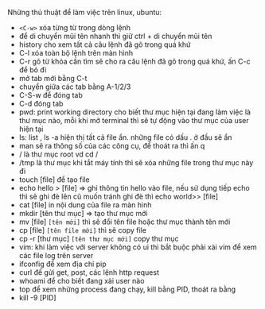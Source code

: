 Những thủ thuật để làm việc trên linux, ubuntu: 
+ `<C-w>` xóa từng từ trong dòng lệnh
+ để di chuyển mũi tên nhanh thì giữ ctrl + di chuyển mũi tên
+ history cho xem tất cả câu lệnh đã gõ trong quá khứ
+ C-l xóa toàn bộ lệnh trên màn hình
+ C-r gõ từ khóa cần tìm sẽ cho ra câu lệnh đã gõ trong quá khứ, ấn C-c để bỏ đi
+ mở tab mới bằng C-t
+ chuyển giữa các tab bằng A-1/2/3
+ C-S-w để đóng tab
+ C-d đóng tab
+ pwd: print working directory cho biết thư mục hiện tại đang làm việc là thư mục nào, mỗi khi mở terminal thì sẽ tự động vào thư mục của user hiện tại
+ ls: list , ls -a hiện thị tất cả file ẩn. những file có dấu . ở đầu sẽ ẩn
+ man sẽ ra thông số của các công cụ, để thoát ra thì ấn q
+ / là thư mục root vd cd /
+ /tmp là thư mục khi tắt máy tính thì sẽ xóa những file trong thư mục này đi
+ touch [file] để tạo file
+ echo hello > [file] => ghi thông tin hello vào file, nếu sử dụng tiếp echo thì sẽ ghi đè lên cũ muốn tránh ghi đè thì echo world>> [file]
+ cat [file] in nội dung của file ra màn hình
+ mkdir [tên thư mục] => tạo thư mục mới
+ mv [file] `[tên mới]` thì sẽ đổi tên file hoặc thư mục thành tên mới
+ cp [file] `[tên file mới]` thì sẽ copy file
+ cp -r [thư mục] `[tên thư mục mới]` copy thư mục
+ vim: khi làm việc với server không có ui thì bắt buộc phải xài vim để xem các file log trên server
+ ifconfig để xem địa chỉ pip
+ curl để gửi get, post, các lệnh http request
+ whoami để cho biết đang xài user nào
+ top để xem những process đang chạy, kill bằng PID, thoát ra bằng <C-c>
+ kill -9 [PID]